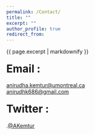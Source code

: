 ```yaml
---
permalink: /Contact/
title: ""
excerpt: ""
author_profile: true
redirect_from: 
---
```


{{ page.excerpt | markdownify }}

#### <span style="font-size: 2em;">Email :</span>
 [anirudha.kemtur@umontreal.ca](mailto:anirudha.kemtur@umontreal.ca)<br>
 [anirudhk686@gmail.com](mailto:anirudhk686@gmail.com) <br>
 
#### <span style="font-size: 2em;">Twitter :</span>
 .[@AKemtur](https://twitter.com/AKemtur)
 
